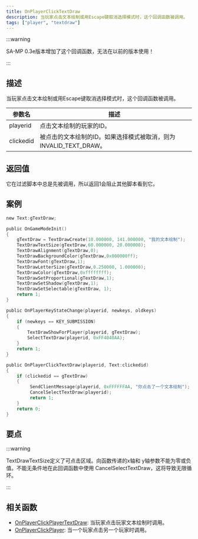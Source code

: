 ```yaml
---
title: OnPlayerClickTextDraw
description: 当玩家点击文本绘制或用Escape键取消选择模式时，这个回调函数被调用。
tags: ["player", "textdraw"]
---
```


:::warning

SA-MP 0.3e版本增加了这个回调函数，无法在以前的版本使用！

:::

## 描述

当玩家点击文本绘制或用Escape键取消选择模式时，这个回调函数被调用。

| 参数名    | 描述                                                         |
| --------- | ------------------------------------------------------------ |
| playerid  | 点击文本绘制的玩家的ID。                                     |
| clickedid | 被点击的文本绘制的ID。如果选择模式被取消，则为INVALID_TEXT_DRAW。 |

## 返回值

它在过滤脚本中总是先被调用，所以返回1会阻止其他脚本看到它。

## 案例

```c
new Text:gTextDraw;

public OnGameModeInit()
{
    gTextDraw = TextDrawCreate(10.000000, 141.000000, "我的文本绘制");
    TextDrawTextSize(gTextDraw,60.000000, 20.000000);
    TextDrawAlignment(gTextDraw,0);
    TextDrawBackgroundColor(gTextDraw,0x000000ff);
    TextDrawFont(gTextDraw,1);
    TextDrawLetterSize(gTextDraw,0.250000, 1.000000);
    TextDrawColor(gTextDraw,0xffffffff);
    TextDrawSetProportional(gTextDraw,1);
    TextDrawSetShadow(gTextDraw,1);
    TextDrawSetSelectable(gTextDraw, 1);
    return 1;
}

public OnPlayerKeyStateChange(playerid, newkeys, oldkeys)
{
    if (newkeys == KEY_SUBMISSION)
    {
        TextDrawShowForPlayer(playerid, gTextDraw);
        SelectTextDraw(playerid, 0xFF4040AA);
    }
    return 1;
}

public OnPlayerClickTextDraw(playerid, Text:clickedid)
{
    if (clickedid == gTextDraw)
    {
         SendClientMessage(playerid, 0xFFFFFFAA, "你点击了一个文本绘制");
         CancelSelectTextDraw(playerid);
         return 1;
    }
    return 0;
}
```

## 要点

:::warning

TextDrawTextSize定义了可点击区域。向函数传递的x轴和 y轴参数不能为零或负值。不能无条件地在此回调函数中使用 CancelSelectTextDraw，这将导致无限循环。

:::

## 相关函数

- [OnPlayerClickPlayerTextDraw](OnPlayerClickPlayerTextDraw): 当玩家点击玩家文本绘制时调用。
- [OnPlayerClickPlayer](OnPlayerClickPlayer): 当一个玩家点击另一个玩家时调用。
